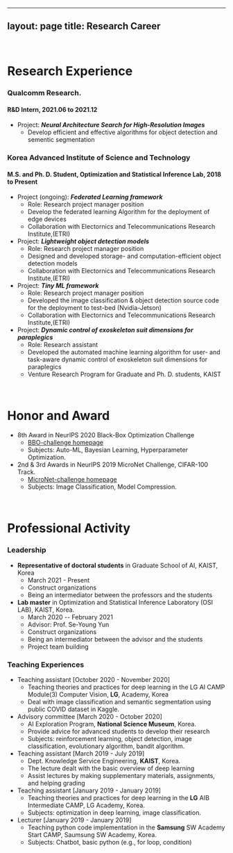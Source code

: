 
---
layout: page
title: Research Career
---

<br/>


# Research Experience

### Qualcomm Research.
#### R&D Intern,	2021.06 to 2021.12

* Project: _**Neural Architecture Search for High-Resolution Images**_
  * Develop efficient and effective algorithms for object detection and sementic segmentation


### Korea Advanced Institute of Science and Technology
#### M.S. and Ph. D. Student, Optimization and Statistical Inference Lab, 2018 to Present

* Project (ongoing): _**Federated Learning framework**_
  * Role: Research project manager position
  * Develop the federated learning Algorithm  for the deployment of edge devices
  * Collaboration with Electornics and Telecommunications Research Institute\,(ETRI)	
* Project: _**Lightweight object detection models**_
  * Role: Research project manager position
  * Designed and developed storage- and computation-efficient object detection models
  * Collaboration with Electornics and Telecommunications Research Institute\,(ETRI)	
* Project: _**Tiny ML  framework**_
  * Role: Research project manager position
  * Developed the image classification & object detection source code for the deployment to test-bed (Nvidia-Jetson)
  * Collaboration with Electornics and Telecommunications Research Institute\,(ETRI)
* Project: _**Dynamic control of exoskeleton suit dimensions for paraplegics**_
  * Role: Research assistant
  * Developed the automated machine learning algorithm for user- and task-aware dynamic control of exoskeleton suit dimensions for paraplegics
  * Venture Research Program for Graduate and Ph. D. students, KAIST
 
<br/>

# Honor and Award

* 8th Award in NeurIPS 2020 Black-Box Optimization Challenge
	* [BBO-challenge homepage](https://bbochallenge.com/)
	* Subjects: Auto-ML, Bayesian Learning, Hyperparameter Optimization.
* 2nd & 3rd Awards in NeurIPS 2019 MicroNet Challenge, CIFAR-100 Track.
  * [MicroNet-challenge homepage](https://micronet-challenge.github.io/)
  * Subjects: Image Classification, Model Compression.


<br/>

# Professional Activity

### Leadership

* **Representative of doctoral students** in Graduate School of AI, KAIST, Korea
  * March 2021 - Present
  * Construct organizations
  * Being an intermediator between the professors and the students
* **Lab master** in Optimization and Statistical Inference Laboratory (OSI LAB), KAIST, Korea.
  * March 2020 -- February 2021
  * Advisor: Prof. Se-Young Yun
  * Construct organizations
  * Being an intermediator between the advisor and the students
  * Project team building

### Teaching Experiences

* Teaching assistant [October 2020 - November 2020]
	* Teaching theories and practices for deep learning in the LG AI CAMP Module(3) Computer Vision, **LG**, Academy, Korea
	* Deal with image classification and semantic segmentation using public COVID dataset in Kaggle.
* Advisory committee [March 2020 - October 2020]
	* AI Exploration Program, **National Science Museum**, Korea.
	* Provide advice for advanced students to develop their research
	* Subjects: reinforcement learning, object detection, image classification, evolutionary algorithm, bandit algorithm.
* Teaching assistant [March 2019 - July 2019]
	* Dept. Knowledge Service Engineering, **KAIST**, Korea.
	* The lecture dealt with the basic overview of deep learning
	* Assist lectures by making supplementary materials, assignments, and helping grading
* Teaching assistant [January 2019 - January 2019]
	* Teaching theories and practices for deep learning in the **LG** AIB Intermediate CAMP, LG Academy, Korea.
	* Subjects: optimization in deep learning, image classification.
* Lecturer [January 2019 - January 2019]
	* Teaching python code implementation in the **Samsung** SW Academy Start CAMP, Saumsung SW Academy, Korea.
	* Subjects: Chatbot, basic python (e.g., for loop, condition)